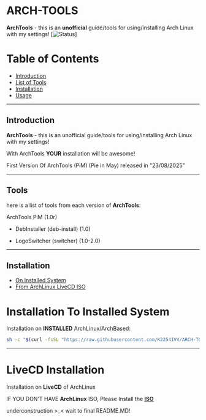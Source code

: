 # ARCH-TOOLS
**ArchTools** - this is an **unofficial** guide/tools for using/installing Arch Linux with my settings!
[![Status](https://img.shields.io/badge/status-beta_release-orange)]

# Table of Contents
- [Introduction](#introduction)
- [List of Tools](#tools)
- [Installation](#installation)
- [Usage](#usage)

---
## Introduction
**ArchTools** - this is an unofficial guide/tools for using/installing Arch Linux with my settings!

With ArchTools **YOUR** installation will be awesome!

First Version Of ArchTools (PiM) (Pie in May) released in "23/08/2025"

---
## Tools
here is a list of tools from each version of **ArchTools**:

ArchTools PiM (1.0r)

- DebInstaller (deb-install) (1.0)

- LogoSwitcher (switcher) (1.0-2.0)

---

## Installation
- [On Installed System](#installation-to-installed-system)
- [From ArchLinux LiveCD ISO](#livecd-installation)

# Installation To Installed System
Installation on **INSTALLED** ArchLinux/ArchBased:

```bash
sh -c "$(curl -fsSL "https://raw.githubusercontent.com/K2254IVV/ARCH-TOOLS/refs/heads/main/files/ArchTools/install.sh")"
```

---
# LiveCD Installation
Installation on **LiveCD** of ArchLinux

IF YOU DON'T HAVE **ArchLinux** ISO, Please Install the [**ISO**](https://archlinux.org/download/)

underconstruction >_< wait to final README.MD!
